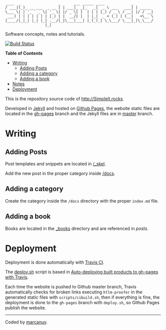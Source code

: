 
~~~
____  _                 _      ___ _____ ____            _        
/ ___|(_)_ __ ___  _ __ | | ___|_ _|_   _|  _ \ ___   ___| | _____ 
\___ \| | '_ ` _ \| '_ \| |/ _ \| |  | | | |_) / _ \ / __| |/ / __|
 ___) | | | | | | | |_) | |  __/| |  | |_|  _ < (_) | (__|   <\__ \
|____/|_|_| |_| |_| .__/|_|\___|___| |_(_)_| \_\___/ \___|_|\_\___/
                  |_|                                              
~~~

Software concepts, notes and tutorials.

[![Build Status](https://travis-ci.org/marcanuy/simpleit.rocks.svg?branch=master)](https://travis-ci.org/marcanuy/simpleit.rocks)

<!-- markdown-toc start - Don't edit this section. Run M-x markdown-toc-generate-toc again -->
**Table of Contents**

- [Writing](#writing)
    - [Adding Posts](#adding-posts)
    - [Adding a category](#adding-a-category)
    - [Adding a book](#adding-a-book)
- [Notes](#notes)
- [Deployment](#deployment)

<!-- markdown-toc end -->

This is the repository source code of <http://SimpleIt.rocks>.

Developed in [Jekyll](http://jekyllrb.com/) and hosted on
[Github Pages](https://pages.github.com/), the website static files
are located in
the
[gh-pages](https://github.com/marcanuy/simpleit.rocks/tree/gh-pages)
branch and the Jekyll files are
in [master](https://github.com/marcanuy/simpleit.rocks/tree/master)
branch.

# Writing

## Adding Posts

Post templates and snippets are located in [/_skel](https://github.com/marcanuy/simpleit.rocks/tree/master/_skel).

Add the new post in the proper category inside [/docs](https://github.com/marcanuy/simpleit.rocks/tree/master/docs).

## Adding a category

Create the category inside the `/docs` directory with the proper `index.md` file.

## Adding a book

Books are located in the [_books](https://github.com/marcanuy/simpleit.rocks/tree/master/_books) 
directory and are referenced in _posts_.

# Deployment

Deployment is done automatically
with [Travis CI](http://travis-ci.org/).

The
[deploy.sh](https://github.com/marcanuy/simpleit.rocks/blob/master/deploy.sh) script
is based
in
[Auto-deploying built products to gh-pages with Travis](https://gist.github.com/domenic/ec8b0fc8ab45f39403dd).

Each time the website is pushed to Github master branch, Travis
automatically checks for broken links executing `htlm-proofer` in the
generated static files with `scripts/cibuild.sh`, then if everything
is fine, the deployment is done to the `gh-pages` branch with
`deploy.sh`, so Github Pages publish the website.

<hr />

Coded by [marcanuy](http://marcanuy.com/).


